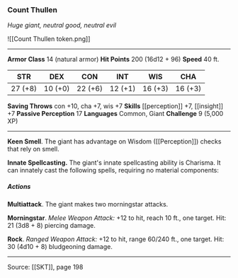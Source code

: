 ### Count Thullen
_Huge giant, neutral good, neutral evil_

![[Count Thullen token.png]]


---

**Armor Class** 14 (natural armor)
**Hit Points** 200 (16d12 + 96)
**Speed** 40 ft.

| STR     | DEX     | CON     | INT     | WIS     | CHA     |
|---------|---------|---------|---------|---------|---------|
| 27 (+8) | 10 (+0) | 22 (+6) | 12 (+1) | 16 (+3) | 16 (+3) |

**Saving Throws** con +10, cha +7, wis +7
**Skills** [[perception]] +7, [[insight]] +7
**Passive Perception** 17
**Languages** Common, Giant
**Challenge** 9 (5,000 XP)

---

**Keen Smell**. The giant has advantage on Wisdom ([[Perception]]) checks that rely on smell.

**Innate Spellcasting.** The giant's innate spellcasting ability is Charisma. It can innately cast the following spells, requiring no material components:

##### Actions
**Multiattack**. The giant makes two morningstar attacks.

**Morningstar**. _Melee Weapon Attack:_ +12 to hit, reach 10 ft., one target. Hit: 21 (3d8 + 8) piercing damage.

**Rock**. _Ranged Weapon Attack:_ +12 to hit, range 60/240 ft., one target. Hit: 30 (4d10 + 8) bludgeoning damage.


---

Source: [[SKT]], page 198